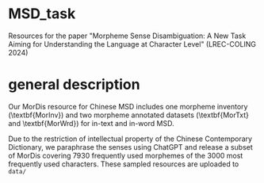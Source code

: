 # MSD_task
Resources for the paper "Morpheme Sense Disambiguation: A New Task Aiming for Understanding the Language at Character Level" (LREC-COLING 2024)

# general description

Our MorDis resource for Chinese MSD includes one morpheme inventory (\textbf{MorInv}) and two morpheme annotated datasets (\textbf{MorTxt} and \textbf{MorWrd}) for in-text and in-word MSD.

Due to the restriction of intellectual property of the Chinese Contemporary Dictionary, we paraphrase the senses using ChatGPT and release a subset of MorDis covering 7930 frequently used morphemes of the 3000 most frequently used characters.
These sampled resources are uploaded to `data/`

